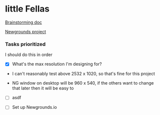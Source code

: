 # little Fellas

[Brainstorming doc](https://docs.google.com/document/d/19n-ml0TKguYE0PrPC5kYycIr7pbs8SALPjUFkuNVtsw/edit)

[Newgrounds project](https://www.newgrounds.com/projects/games/1920192/preview)

### Tasks prioritized
I should do this in order

- [x] What's the max resolution I'm designing for?

-  I can't reasonably test above 2532 x 1020, so that's fine for this project

-  NG window on desktop will be 960 x 540, if the others want to change that later then it will be easy to

- [ ] asdf

- [ ] Set up Newgrounds.io